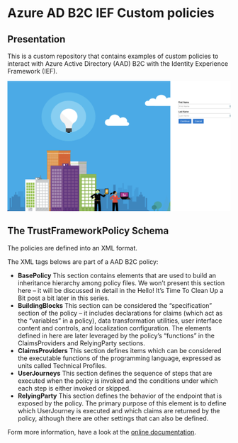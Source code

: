 # Azure AD B2C IEF Custom policies

## Presentation

This is a custom repository that contains examples of custom policies to interact with Azure Active Directory (AAD) B2C with the Identity Experience Framework (IEF).

![Login or signin](./assets/images/login-interface.png)

## The TrustFrameworkPolicy Schema

The policies are defined into an XML format.

The XML tags belows are part of a AAD B2C policy:

- **BasePolicy** This section contains elements that are used to build an inheritance hierarchy among policy files. We won’t present this section here – it will be discussed in detail in the Hello! It’s Time To Clean Up a Bit post a bit later in this series.
- **BuildingBlocks** This section can be considered the “specification” section of the policy – it includes declarations for claims (which act as the “variables” in a policy), data transformation utilities, user interface content and controls, and localization configuration. The elements defined in here are later leveraged by the policy’s “functions” in the ClaimsProviders and RelyingParty sections.
- **ClaimsProviders** This section defines items which can be considered the executable functions of the programming language, expressed as units called Technical Profiles.
- **UserJourneys** This section defines the sequence of steps that are executed when the policy is invoked and the conditions under which each step is either invoked or skipped.
- **RelyingParty** This section defines the behavior of the endpoint that is exposed by the policy. The primary purpose of this element is to define which UserJourney is executed and which claims are returned by the policy, although there are other settings that can also be defined.

Form more information, have a look at the [online documentation](https://docs.microsoft.com/en-us/azure/active-directory-b2c/trustframeworkpolicy).
